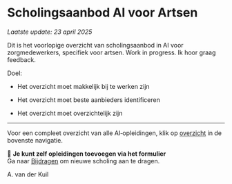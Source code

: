 # Scholingsaanbod AI voor Artsen

*Laatste update: 23 april 2025*



Dit is het voorlopige overzicht van scholingsaanbod in AI voor zorgmedewerkers, specifiek voor artsen.
Work in progress. Ik hoor graag feedback.

Doel:

- Het overzicht moet makkelijk bij te werken zijn
  
- Het overzicht moet beste aanbieders identificeren
  
- Het overzicht moet overzichtelijk zijn


---
Voor een compleet overzicht van alle AI‑opleidingen, klik op [overzicht](SCHOLINGSAANBOD.md) in de bovenste navigatie.

📌 **Je kunt  zelf opleidingen toevoegen via het formulier**  
Ga naar [Bijdragen](bijdragen.md) om nieuwe scholing aan te dragen.





A. van der Kuil
